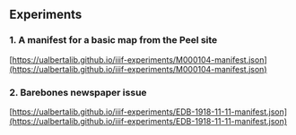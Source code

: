 ## Experiments

### 1. A manifest for a basic map from the Peel site

[https://ualbertalib.github.io/iiif-experiments/M000104-manifest.json](https://ualbertalib.github.io/iiif-experiments/M000104-manifest.json)

### 2. Barebones newspaper issue

[https://ualbertalib.github.io/iiif-experiments/EDB-1918-11-11-manifest.json](https://ualbertalib.github.io/iiif-experiments/EDB-1918-11-11-manifest.json)
